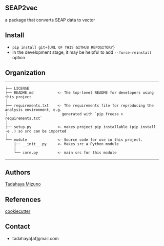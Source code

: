 ## SEAP2vec
a package that converts SEAP data to vector  

## Install
- ``` pip install git+{URL OF THIS GITHUB REPOSITORY} ```  
- In the development stage, it may be helpful to add ``` --force-reinstall ``` option  

## Organization
------------  

    ├── LICENSE  
    ├── README.md           <- The top-level README for developers using this project  
    │
    ├── requirements.txt    <- The requirements file for reproducing the analysis environment, e.g.
    │                         generated with `pip freeze > requirements.txt`
    │
    ├── setup.py            <- makes project pip installable (pip install -e .) so src can be imported
    │
    └── module              <- Source code for use in this project.
        ├── __init__.py     <- Makes src a Python module
        │
        └── core.py         <- main src for this module

------------

## Authors
[Tadahaya Mizuno](https://github.com/tadahayamiz)  

## References
[cookiecutter](https://github.com/cookiecutter/cookiecutter)  

## Contact
- tadahaya[at]gmail.com  